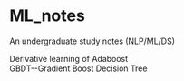 # ML_notes
An undergraduate study notes (NLP/ML/DS)  

Derivative learning of Adaboost  
GBDT--Gradient Boost Decision Tree
